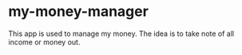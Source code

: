 # my-money-manager
This app is used to manage my money. The idea is to take note of all income or money out.
